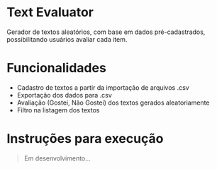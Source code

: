 # Text Evaluator
Gerador de textos aleatórios, com base em dados pré-cadastrados, possibilitando usuários avaliar cada item.

# Funcionalidades
- Cadastro de textos a partir da importação de arquivos .csv
- Exportação dos dados para .csv
- Avaliação (Gostei, Não Gostei) dos textos gerados aleatoriamente
- Filtro na listagem dos textos

# Instruções para execução
> Em desenvolvimento...